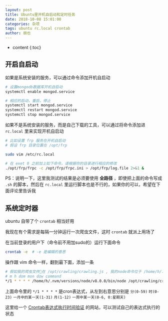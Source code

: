 ```yaml
---
layout: post
title: Ubuntu里开机自启动和定时任务
date: 2018-10-08 15:01:00
categories: 杂项
tags: ubuntu rc.local crontab
author: 朋也
---
```


* content
{:toc}

## 开启自启动

如果是系统安装的服务，可以通过命令添加开机自启动

```sh
# 设置mongodb数据库开机自启动
systemctl enable mongod.service

# 相应的启动，重启，停止
systemctl start mongod.service
systemctl restart mongod.service
systemctl stop mongod.service
```

如果不是系统安装的服务，而是自己下载的工具，可以通过将命令添加进 `rc.local` 里来实现开机自启动





```sh
# 比如设置 frp 服务在开机自启动
# 假设 frp 目录位置在 /opt/frp 

sudo vim /etc/rc.local

# 在 exet 0 之前加上如下命令，请根据你的目录进行相应的修改
./opt/frp/frpc -c /opt/frp/frpc.ini > /opt/frp/log.file 2>&1 &
```

PS：说明一下，这里我测试的结果是必须要使用 **全路径** ，即使把上面的命令写成 `.sh` 的脚本，然后在 `rc.local` 里运行脚本也是不行的，如果你的可以，希望在下面评论里告诉我

## 系统定时器

ubuntu 自带了个 `crontab` 相当好用

我现在有个需求是每隔一分钟运行一次爬虫文件，这时 `crontab` 就派上用场了

在当前登录的用户下（命令前不用加sudo的）运行下面命令

```sh
crontab -e  # -e 是编辑的意思
```

操作跟 vim 命令一样，翻到最下面，添加一条

```sh
# 假如我的爬虫文件在 /opt/crawling/crawling.js , 我的node命令位于 /home/h/.nvm/versions/node/v8.0.0/bin/node
# m h dom mon dow command
*/1 * * * * /home/h/.nvm/versions/node/v8.0.0/bin/node /opt/crawling/crawling.js > /opt/crawling/log.file 2>&1
```

上面命令里的 `*/1 * * * *` 是cron表达式，从左到右意思分别是 `分(0-59)` `时(0-23)` `一月中的某一天(1-31)` `月(1-12)` `一周中某一天(0-6, 0:星期天)`

这里给一个 [Crontab表达式执行时间验证](http://atool.org/crontab.php) 的网站，可以测试自己的表达式执行的状态
